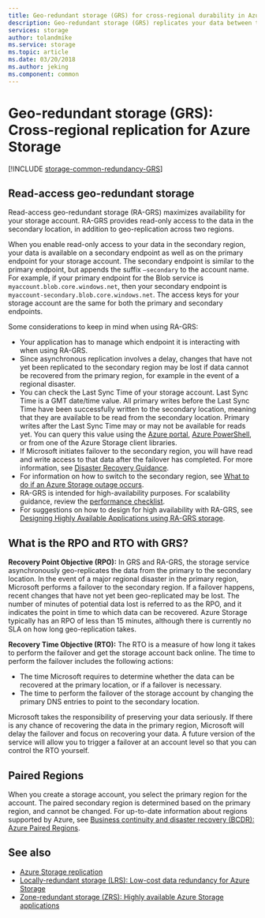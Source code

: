 ```yaml
---
title: Geo-redundant storage (GRS) for cross-regional durability in Azure Storage | Microsoft Docs
description: Geo-redundant storage (GRS) replicates your data between two regions that are hundreds of miles apart. GRS protects against hardware failures in the datacenter as well as regional disasters.
services: storage
author: tolandmike
ms.service: storage
ms.topic: article
ms.date: 03/20/2018
ms.author: jeking
ms.component: common
---
```


# Geo-redundant storage (GRS): Cross-regional replication for Azure Storage
[!INCLUDE [storage-common-redundancy-GRS](../../../includes/storage-common-redundancy-grs.md)]

## Read-access geo-redundant storage
Read-access geo-redundant storage (RA-GRS) maximizes availability for your storage account. RA-GRS provides read-only access to the data in the secondary location, in addition to geo-replication across two regions.

When you enable read-only access to your data in the secondary region, your data is available on a secondary endpoint as well as on the primary endpoint for your storage account. The secondary endpoint is similar to the primary endpoint, but appends the suffix `–secondary` to the account name. For example, if your primary endpoint for the Blob service is `myaccount.blob.core.windows.net`, then your secondary endpoint is `myaccount-secondary.blob.core.windows.net`. The access keys for your storage account are the same for both the primary and secondary endpoints.

Some considerations to keep in mind when using RA-GRS:

* Your application has to manage which endpoint it is interacting with when using RA-GRS.
* Since asynchronous replication involves a delay, changes that have not yet been replicated to the secondary region may be lost if data cannot be recovered from the primary region, for example in the event of a regional disaster.
* You can check the Last Sync Time of your storage account. Last Sync Time is a GMT date/time value. All primary writes before the Last Sync Time have been successfully written to the secondary location, meaning that they are available to be read from the secondary location. Primary writes after the Last Sync Time may or may not be available for reads yet. You can query this value using the [Azure portal](https://portal.azure.com/), [Azure PowerShell](../articles/storage/common/storage-powershell-guide-full.md), or from one of the Azure Storage client libraries.
* If Microsoft initiates failover to the secondary region, you will have read and write access to that data after the failover has completed. For more information, see [Disaster Recovery Guidance](../articles/storage/common/storage-disaster-recovery-guidance.md).
* For information on how to switch to the secondary region, see [What to do if an Azure Storage outage occurs](../articles/storage/common/storage-disaster-recovery-guidance.md).
* RA-GRS is intended for high-availability purposes. For scalability guidance, review the [performance checklist](../articles/storage/common/storage-performance-checklist.md).
* For suggestions on how to design for high availability with RA-GRS, see [Designing Highly Available Applications using RA-GRS storage](../articles/storage/common/storage-designing-ha-apps-with-ragrs.md).

## What is the RPO and RTO with GRS?
**Recovery Point Objective (RPO):** In GRS and RA-GRS, the storage service asynchronously geo-replicates the data from the primary to the secondary location. In the event of a major regional disaster in the primary region, Microsoft performs a failover to the secondary region. If a failover happens, recent changes that have not yet been geo-replicated may be lost. The number of minutes of potential data lost is referred to as the RPO, and it indicates the point in time to which data can be recovered. Azure Storage typically has an RPO of less than 15 minutes, although there is currently no SLA on how long geo-replication takes.

**Recovery Time Objective (RTO):** The RTO is a measure of how long it takes to perform the failover and get the storage account back online. The time to perform the failover includes the following actions:

   * The time Microsoft requires to determine whether the data can be recovered at the primary location, or if a failover is necessary.
   * The time to perform the failover of the storage account by changing the primary DNS entries to point to the secondary location.

   Microsoft takes the responsibility of preserving your data seriously. If there is any chance of recovering the data in the primary region, Microsoft will delay the failover and focus on recovering your data. A future version of the service will allow you to trigger a failover at an account level so that you can control the RTO yourself.

## Paired Regions 
When you create a storage account, you select the primary region for the account. The paired secondary region is determined based on the primary region, and cannot be changed. For up-to-date information about regions supported by Azure, see [Business continuity and disaster recovery (BCDR): Azure Paired Regions](../articles/best-practices-availability-paired-regions.md).

## See also
- [Azure Storage replication](storage-redundancy.md)
- [Locally-redundant storage (LRS): Low-cost data redundancy for Azure Storage](storage-redundancy-lrs.md)
- [Zone-redundant storage (ZRS): Highly available Azure Storage applications](storage-redundancy-zrs.md)